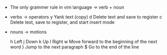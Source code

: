 
- The only grammer rule in vim language -> verb + noun

- verbs -> operators 
    y    Yank text (copy)
    d    Delete text and save to register
    c    Delete text, save to register, and start insert mode


- nouns -> motions

    h    Left
    j    Down
    k    Up
    l    Right
    w    Move forward to the beginning of the next word
    }    Jump to the next paragraph
    $    Go to the end of the line
